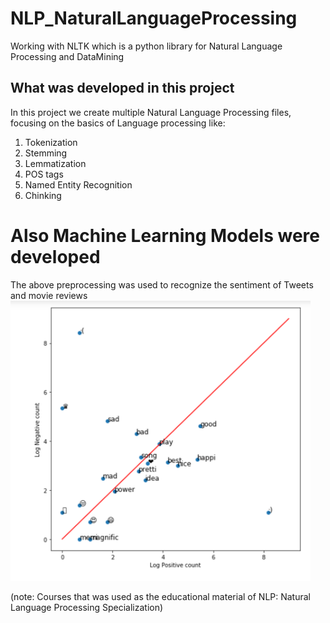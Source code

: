 # NLP_NaturalLanguageProcessing
Working with NLTK which is a python library for Natural Language Processing and DataMining

## What was developed in this project
In this project we create multiple Natural Language Processing files, focusing on the basics of Language processing like:
1. Tokenization
2. Stemming
3. Lemmatization
4. POS tags
5. Named Entity Recognition
6. Chinking 

# Also Machine Learning Models were developed 
The above preprocessing was used to recognize the sentiment of Tweets and movie reviews
<img src="images/sentimentWords.png" width="480">


(note: Courses that was used as the educational material of NLP: Natural Language Processing Specialization)
